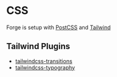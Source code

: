 # CSS
Forge is setup with [PostCSS](https://postcss.org/) and [Tailwind](https://tailwindcss.com/)

## Tailwind Plugins
- [tailwindcss-transitions](https://github.com/benface/tailwindcss-transitions)
- [tailwindcss-typography](https://github.com/benface/tailwindcss-typography)
